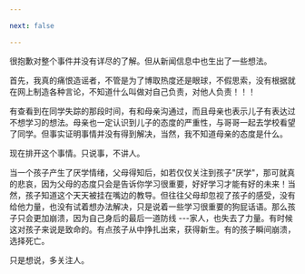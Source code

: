 ```yaml
---

next: false

---
```




<BlogInfo id="1081" title="新闻有感" author="小格" pv=0 read_times=0 pre_cost_time="22" category="课外" tag_list="['']" create_time="2023.02.02 13:35:59.706133" update_time="2023.02.02 13:35:59" />

很抱歉对整个事件并没有详尽的了解。但从新闻信息中也生出了一些想法。

首先，我真的痛恨造谣者，不管是为了博取热度还是眼球，不假思索，没有根据就在网上制造各种言论，不知道什么叫做对自己负责，对他人负责！！！

有查看到在同学失踪的那段时间，有和母亲沟通过，而且母亲也表示儿子有表达过不想学习的想法。母亲也一定认识到儿子的态度的严重性，与哥哥一起去学校看望了同学。但事实证明事情并没有得到解决，当然，我不知道母亲的态度是什么。

现在排开这个事情。只说事，不讲人。



当一个孩子产生了厌学情绪，父母得知后，如若仅仅关注到孩子"厌学"，那可就真的悲哀，因为父母的态度只会是告诉你学习很重要，好好学习才能有好的未来！当然，孩子知道这个天天被挂在嘴边的教导。但往往父母却忽视了孩子的感受，没有给他力量，也没有试着想办法解决，只是说着一些学习很重要的狗屁话语。那么孩子只会更加崩溃，因为自己身后的最后一道防线
---家人，也失去了力量。有时候这对孩子来说是致命的。有点孩子从中挣扎出来，获得新生。有的孩子瞬间崩溃，选择死亡。

只是想说，多关注人。





<ActionBox />
